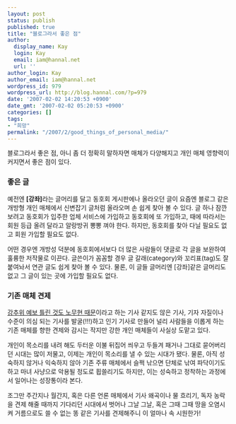 ```yaml
---
layout: post
status: publish
published: true
title: "블로그라서 좋은 점"
author:
  display_name: Kay
  login: Kay
  email: iam@hannal.net
  url: ''
author_login: Kay
author_email: iam@hannal.net
wordpress_id: 979
wordpress_url: http://blog.hannal.com/?p=979
date: '2007-02-02 14:20:53 +0900'
date_gmt: '2007-02-02 05:20:53 +0900'
categories: []
tags:
- "희망"
permalink: "/2007/2/good_things_of_personal_media/"
---
```

<p>블로그라서 좋은 점, 아니 좀 더 정확히 말하자면 매체가 다양해지고 개인 매체 영향력이 커지면서 좋은 점이 있다.</p>
<h3>좋은 글</h3>
<p>예전엔 <strong>[강좌]</strong>라는 글머리를 달고 동호회 게시판에나 올라오던 글이 요즘엔 블로그 같은 개방형 개인 매체에서 신변잡기 글처럼 올라오며 손 쉽게 찾아 볼 수 있다. 글 하나 잠깐 보려고 동호회가 입주한 업체 서비스에 가입하고 동호회에 또 가입하고, 때에 따라서는 회원 등급 올려 달라고 알랑방귀 뽕뽕 껴야 한다. 하지만, 동호회를 찾아 다닐 필요도 없고 회원 가입할 필요도 없다.</p>
<p>어떤 경우엔 개방성 덕분에 동호회에서보다 더 많은 사람들이 댓글로 각 글을 보완하여 훌륭한 저작물로 이끈다. 글쓴이가 꼼꼼할 경우 글 갈래(category)와 꼬리표(tag)도 잘 붙여놔서 연관 글도 쉽게 찾아 볼 수 있다. 물론, 이 글들 글머리엔 [강좌]같은 글머리도 없고 그 글이 있는 곳에 가입할 필요도 없다.</p>
<h3>기존 매체 견제</h3>
<p><a href="http://albatrosk.egloos.com/2970079">강추위 예보 틀린 것도 노무현 때문</a>이라고 하는 기사 같지도 않은 기사, 기자 자질이나 수준이 의심 되는 기사를 발굴(!!!)하고 인기 기사로 만들어 널리 사람들을 이롭게 하는 기존 매체를 향한 견제와 감시는 작지만 강한 개인 매체들이 사실상 도맡고 있다.</p>
<p>개인이 목소리를 내려 해도 두터운 이불 뒤집어 씌우고 두들겨 패거나 그대로 묻어버리던 시대는 많이 저물고, 이제는 개인이 목소리를 낼 수 있는 시대가 됐다. 물론, 아직 성숙하지 않거나 익숙하지 않아 기존 주류 매체에서 슬쩍 낚으면 단체로 낚여 파닥이기도 하고 마녀 사냥으로 악용될 정도로 휩쓸리기도 하지만, 이는 성숙하고 정착하는 과정에서 일어나는 성장통이라 본다.</p>
<p>조그만 주간지나 월간지, 혹은 다른 언론 매체에서 기사 왜곡이나 물 흐리기, 독자 농락을 견제 해줄 때까지 기다리던 시대에서 벗어나 그날 그날, 혹은 그때 그때 땅을 오염시켜 거름으로도 쓸 수 없는 똥 같은 기사를 견제해주니 이 얼마나 속 시원한가!</p>
